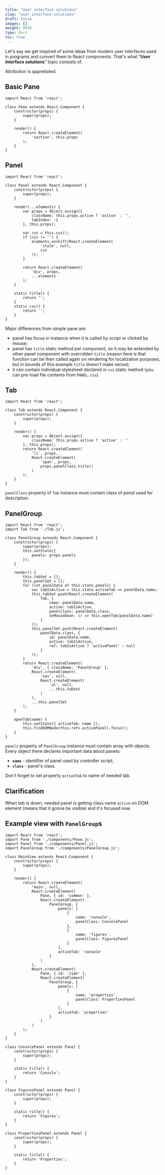 ```yaml
---
title: "User interface solutions"
slug: "user-interface-solutions"
draft: false
images: []
weight: 9978
type: docs
toc: true
---
```


Let's say we get inspired of some ideas from modern user interfaces used in programs and convert them to React components. That's what "**User interface solutions**" topic consists of.

Attribution is appretiated.

## Basic Pane
    import React from 'react';

    class Pane extends React.Component {
        constructor(props) {
            super(props);
        }

        render() {
            return React.createElement(
                'section', this.props
            );
        }
    }

## Panel
    import React from 'react';
    
    class Panel extends React.Component {
        constructor(props) {
            super(props);
        }
        
        render(...elements) {
            var props = Object.assign({
                className: this.props.active ? 'active' : '',
                tabIndex: -1
            }, this.props);

            var css = this.css();
            if (css != '') {
                elements.unshift(React.createElement(
                    'style', null,
                    css
                ));
            }

            return React.createElement(
                'div', props,
                ...elements
            );
        }
        
        static title() {
            return '';
        }
        static css() {
            return '';
        }
    }

Major differences from simple pane are:

 - panel has focus in instance when it is called by script or clicked by mouse;
 - panel has `title` static method per component, so it may be extended by other panel component with overridden `title` (reason here is that function can be then called again on rendering for localization purposes, but in bounds of this example `title` doesn't make sense);
 - it can contain individual stylesheet declared in `css` static method (you can pre-load file contents from `PANEL.css`).

## Tab
    import React from 'react';
    
    class Tab extends React.Component {
        constructor(props) {
            super(props);
        }

        render() {
            var props = Object.assign({
                className: this.props.active ? 'active' : ''
            }, this.props);
            return React.createElement(
                'li', props,
                React.createElement(
                    'span', props,
                    props.panelClass.title()
                )
            );
        }
    }

`panelClass` property of `Tab` instance must contain class of *panel* used for description.

## PanelGroup
    import React from 'react';
    import Tab from './Tab.js';
    
    class PanelGroup extends React.Component {
        constructor(props) {
            super(props);
            this.setState({
                panels: props.panels
            });
        }

        render() {
            this.tabSet = [];
            this.panelSet = [];
            for (let panelData of this.state.panels) {
                var tabIsActive = this.state.activeTab == panelData.name;
                this.tabSet.push(React.createElement(
                    Tab, {
                        name: panelData.name,
                        active: tabIsActive,
                        panelClass: panelData.class,
                        onMouseDown: () => this.openTab(panelData.name)
                    }
                ));
                this.panelSet.push(React.createElement(
                    panelData.class, {
                        id: panelData.name,
                        active: tabIsActive,
                        ref: tabIsActive ? 'activePanel' : null
                    }
                ));
            }
            return React.createElement(
                'div', { className: 'PanelGroup' },
                React.createElement(
                    'nav', null,
                    React.createElement(
                        'ul', null,
                        ...this.tabSet
                    )
                ),
                ...this.panelSet
            );
        }

        openTab(name) {
            this.setState({ activeTab: name });
            this.findDOMNode(this.refs.activePanel).focus();
        }
    }

`panels` property of `PanelGroup` instance must contain array with objects. Every object there declares important data about panels:

 - **`name`** - identifier of panel used by controller script;
 - **`class`** - panel's class.

Don't forget to set property `activeTab` to name of needed tab.

## Clarification

When tab is down, needed panel is getting class name `active` on DOM element (means that it gonna be visible) and it's focused now.

## Example view with `PanelGroup`s
    import React from 'react';
    import Pane from './components/Pane.js';
    import Panel from './components/Panel.js';
    import PanelGroup from './components/PanelGroup.js';

    class MainView extends React.Component {
        constructor(props) {
            super(props);
        }

        render() {
            return React.createElement(
                'main', null,
                React.createElement(
                    Pane, { id: 'common' },
                    React.createElement(
                        PanelGroup, {
                            panels: [
                                {
                                    name: 'console',
                                    panelClass: ConsolePanel
                                },
                                {
                                    name: 'figures',
                                    panelClass: FiguresPanel
                                }
                            ],
                            activeTab: 'console'
                        }
                    )
                ),
                React.createElement(
                    Pane, { id: 'side' },
                    React.createElement(
                        PanelGroup, {
                            panels: [
                                {
                                    name: 'properties',
                                    panelClass: PropertiesPanel
                                }
                            ],
                            activeTab: 'properties'
                        }
                    )
                )
            );
        }
    }

    class ConsolePanel extends Panel {
        constructor(props) {
            super(props);
        }

        static title() {
            return 'Console';
        }
    }

    class FiguresPanel extends Panel {
        constructor(props) {
            super(props);
        }

        static title() {
            return 'Figures';
        }
    }

    class PropertiesPanel extends Panel {
        constructor(props) {
            super(props);
        }

        static title() {
            return 'Properties';
        }
    }

